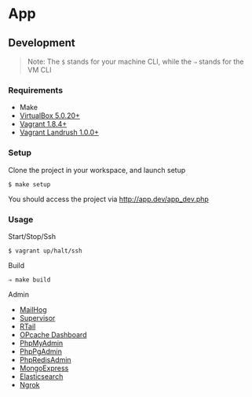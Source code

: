# App

## Development

> Note: The `$` stands for your machine CLI, while the `⇒` stands for the VM CLI

### Requirements

* Make
* [VirtualBox 5.0.20+](https://www.virtualbox.org/wiki/Downloads)
* [Vagrant 1.8.4+](https://www.vagrantup.com/downloads.html)
* [Vagrant Landrush 1.0.0+](https://github.com/vagrant-landrush/landrush)

### Setup

Clone the project in your workspace, and launch setup

    $ make setup

You should access the project via http://app.dev/app_dev.php

### Usage

Start/Stop/Ssh

    $ vagrant up/halt/ssh

Build

    ⇒ make build

Admin

* [MailHog](http://app.dev:8025)
* [Supervisor](http://app.dev:9001)
* [RTail](http://app.dev:8888)
* [OPcache Dashboard](http://app.dev:2013)
* [PhpMyAdmin](http://app.dev:1979)
* [PhpPgAdmin](http://app.dev:1980)
* [PhpRedisAdmin](http://app.dev:1981)
* [MongoExpress](http://app.dev:8081)
* [Elasticsearch](http://app.dev:9200/_plugin/head/)
* [Ngrok](http://app.dev:4040)

